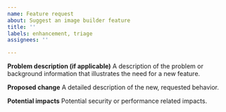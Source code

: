 ```yaml
---
name: Feature request
about: Suggest an image builder feature
title: ''
labels: enhancement, triage
assignees: ''

---
```


**Problem description (if applicable)**
A description of the problem or background information that illustrates the need
for a new feature.

**Proposed change**
A detailed description of the new, requested behavior.

**Potential impacts**
Potential security or performance related impacts.

